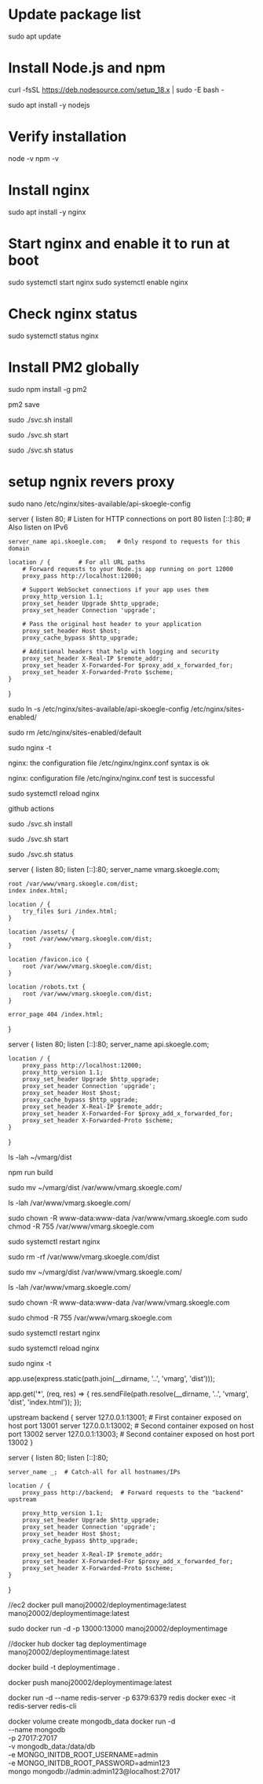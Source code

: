 # Update package list
sudo apt update

# Install Node.js and npm
curl -fsSL https://deb.nodesource.com/setup_18.x | sudo -E bash -


sudo apt install -y nodejs

# Verify installation
node -v
npm -v

# Install nginx
sudo apt install -y nginx

# Start nginx and enable it to run at boot
sudo systemctl start nginx
sudo systemctl enable nginx

# Check nginx status
sudo systemctl status nginx


# Install PM2 globally
sudo npm install -g pm2

pm2 save 




sudo ./svc.sh install 



sudo ./svc.sh start 


sudo ./svc.sh status
# setup ngnix revers proxy

sudo nano /etc/nginx/sites-available/api-skoegle-config

server {
    listen 80;          # Listen for HTTP connections on port 80
    listen [::]:80;     # Also listen on IPv6
    
    server_name api.skoegle.com;   # Only respond to requests for this domain
    
    location / {        # For all URL paths
        # Forward requests to your Node.js app running on port 12000
        proxy_pass http://localhost:12000;
        
        # Support WebSocket connections if your app uses them
        proxy_http_version 1.1;
        proxy_set_header Upgrade $http_upgrade;
        proxy_set_header Connection 'upgrade';
        
        # Pass the original host header to your application
        proxy_set_header Host $host;
        proxy_cache_bypass $http_upgrade;
        
        # Additional headers that help with logging and security
        proxy_set_header X-Real-IP $remote_addr;
        proxy_set_header X-Forwarded-For $proxy_add_x_forwarded_for;
        proxy_set_header X-Forwarded-Proto $scheme;
    }
}


sudo ln -s /etc/nginx/sites-available/api-skoegle-config /etc/nginx/sites-enabled/

sudo rm /etc/nginx/sites-enabled/default



sudo nginx -t

nginx: the configuration file /etc/nginx/nginx.conf syntax is ok


nginx: configuration file /etc/nginx/nginx.conf test is successful

sudo systemctl reload nginx 


github actions


sudo ./svc.sh install


sudo ./svc.sh start



sudo ./svc.sh status 




server {
    listen 80;
    listen [::]:80;
    server_name vmarg.skoegle.com;

    root /var/www/vmarg.skoegle.com/dist;
    index index.html;

    location / {
        try_files $uri /index.html;
    }

    location /assets/ {
        root /var/www/vmarg.skoegle.com/dist;
    }

    location /favicon.ico {
        root /var/www/vmarg.skoegle.com/dist;
    }

    location /robots.txt {
        root /var/www/vmarg.skoegle.com/dist;
    }

    error_page 404 /index.html;
}

server {
    listen 80;
    listen [::]:80;
    server_name api.skoegle.com;

    location / {
        proxy_pass http://localhost:12000;
        proxy_http_version 1.1;
        proxy_set_header Upgrade $http_upgrade;
        proxy_set_header Connection 'upgrade';
        proxy_set_header Host $host;
        proxy_cache_bypass $http_upgrade;
        proxy_set_header X-Real-IP $remote_addr;
        proxy_set_header X-Forwarded-For $proxy_add_x_forwarded_for;
        proxy_set_header X-Forwarded-Proto $scheme;
    }
}



ls -lah ~/vmarg/dist





 npm run build



sudo mv ~/vmarg/dist /var/www/vmarg.skoegle.com/



ls -lah /var/www/vmarg.skoegle.com/



sudo chown -R www-data:www-data /var/www/vmarg.skoegle.com
sudo chmod -R 755 /var/www/vmarg.skoegle.com




sudo systemctl restart nginx 




sudo rm -rf /var/www/vmarg.skoegle.com/dist



sudo mv ~/vmarg/dist /var/www/vmarg.skoegle.com/


ls -lah /var/www/vmarg.skoegle.com/



sudo chown -R www-data:www-data /var/www/vmarg.skoegle.com



sudo chmod -R 755 /var/www/vmarg.skoegle.com



sudo systemctl restart nginx



sudo systemctl reload nginx




sudo nginx -t







app.use(express.static(path.join(__dirname, '..', 'vmarg', 'dist')));








app.get('*', (req, res) => {
  res.sendFile(path.resolve(__dirname, '..', 'vmarg', 'dist', 'index.html'));
});






upstream backend {
    server 127.0.0.1:13001;  # First container exposed on host port 13001
    server 127.0.0.1:13002;  # Second container exposed on host port 13002
  server 127.0.0.1:13003;  # Second container exposed on host port 13002
}

server {
    listen 80;
    listen [::]:80;

    server_name _;  # Catch-all for all hostnames/IPs

    location / {
        proxy_pass http://backend;  # Forward requests to the "backend" upstream

        proxy_http_version 1.1;
        proxy_set_header Upgrade $http_upgrade;
        proxy_set_header Connection 'upgrade';
        proxy_set_header Host $host;
        proxy_cache_bypass $http_upgrade;

        proxy_set_header X-Real-IP $remote_addr;
        proxy_set_header X-Forwarded-For $proxy_add_x_forwarded_for;
        proxy_set_header X-Forwarded-Proto $scheme;
    }
}


//ec2
docker pull manoj20002/deploymentimage:latest 
 manoj20002/deploymentimage:latest

 sudo docker run -d -p 13000:13000 manoj20002/deploymentimage 




//docker hub
 docker tag deploymentimage manoj20002/deploymentimage:latest

 docker build -t deploymentimage .

docker push manoj20002/deploymentimage:latest  
 
docker run -d --name redis-server -p 6379:6379 redis
docker exec -it redis-server redis-cli 



docker volume create mongodb_data
 docker run -d \
  --name mongodb \
  -p 27017:27017 \
  -v mongodb_data:/data/db \
  -e MONGO_INITDB_ROOT_USERNAME=admin \
  -e MONGO_INITDB_ROOT_PASSWORD=admin123 \
  mongo
mongodb://admin:admin123@localhost:27017

